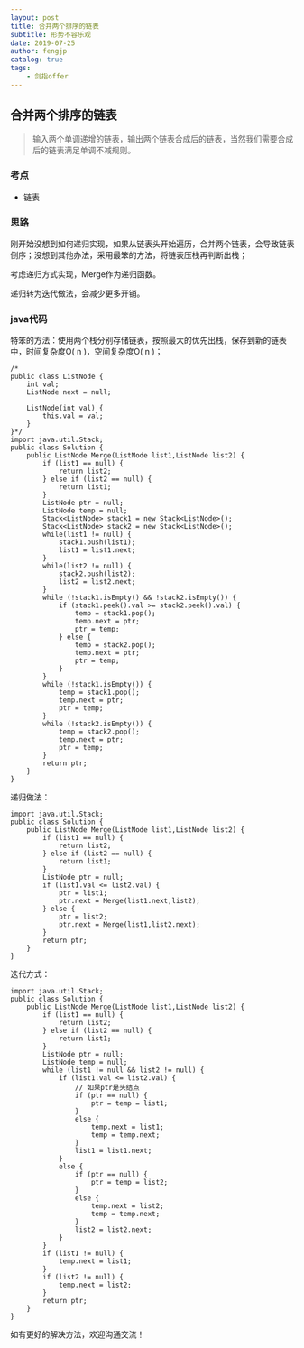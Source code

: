 ```yaml
---
layout: post
title: 合并两个排序的链表
subtitle: 形势不容乐观
date: 2019-07-25
author: fengjp
catalog: true
tags:
    - 剑指offer
---
```


## 合并两个排序的链表

> 输入两个单调递增的链表，输出两个链表合成后的链表，当然我们需要合成后的链表满足单调不减规则。

### 考点

- 链表

### 思路

刚开始没想到如何递归实现，如果从链表头开始遍历，合并两个链表，会导致链表倒序；没想到其他办法，采用最笨的方法，将链表压栈再判断出栈；

考虑递归方式实现，Merge作为递归函数。

递归转为迭代做法，会减少更多开销。

### java代码

特笨的方法：使用两个栈分别存储链表，按照最大的优先出栈，保存到新的链表中，时间复杂度O( n )，空间复杂度O( n )；

    /*
    public class ListNode {
        int val;
        ListNode next = null;

        ListNode(int val) {
            this.val = val;
        }
    }*/
    import java.util.Stack;
    public class Solution {
        public ListNode Merge(ListNode list1,ListNode list2) {
            if (list1 == null) {
                return list2;
            } else if (list2 == null) {
                return list1;
            }
            ListNode ptr = null;
            ListNode temp = null;
            Stack<ListNode> stack1 = new Stack<ListNode>();
            Stack<ListNode> stack2 = new Stack<ListNode>();
            while(list1 != null) {
                stack1.push(list1);
                list1 = list1.next;
            }
            while(list2 != null) {
                stack2.push(list2);
                list2 = list2.next;
            }
            while (!stack1.isEmpty() && !stack2.isEmpty()) {
                if (stack1.peek().val >= stack2.peek().val) {
                    temp = stack1.pop();
                    temp.next = ptr;
                    ptr = temp;
                } else {
                    temp = stack2.pop();
                    temp.next = ptr;
                    ptr = temp;
                }
            }
            while (!stack1.isEmpty()) {
                temp = stack1.pop();
                temp.next = ptr;
                ptr = temp;
            }
            while (!stack2.isEmpty()) {
                temp = stack2.pop();
                temp.next = ptr;
                ptr = temp;
            }
            return ptr;
        }
    }

递归做法：

    import java.util.Stack;
    public class Solution {
        public ListNode Merge(ListNode list1,ListNode list2) {
            if (list1 == null) {
                return list2;
            } else if (list2 == null) {
                return list1;
            }
            ListNode ptr = null;
            if (list1.val <= list2.val) {
                ptr = list1;
                ptr.next = Merge(list1.next,list2);
            } else {
                ptr = list2;
                ptr.next = Merge(list1,list2.next);
            }
            return ptr;
        }
    }

迭代方式：

    import java.util.Stack;
    public class Solution {
        public ListNode Merge(ListNode list1,ListNode list2) {
            if (list1 == null) {
                return list2;
            } else if (list2 == null) {
                return list1;
            }
            ListNode ptr = null;
            ListNode temp = null;
            while (list1 != null && list2 != null) {
                if (list1.val <= list2.val) {
                    // 如果ptr是头结点
                    if (ptr == null) {
                        ptr = temp = list1;
                    }
                    else {
                        temp.next = list1;
                        temp = temp.next;
                    }
                    list1 = list1.next;
                }
                else {
                    if (ptr == null) {
                        ptr = temp = list2;
                    }
                    else {
                        temp.next = list2;
                        temp = temp.next;
                    }
                    list2 = list2.next;
                }
            }
            if (list1 != null) {
                temp.next = list1;
            }
            if (list2 != null) {
                temp.next = list2;
            }
            return ptr;
        }
    }

如有更好的解决方法，欢迎沟通交流！